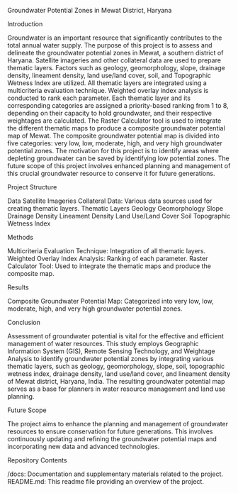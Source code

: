 Groundwater Potential Zones in Mewat District, Haryana

Introduction

Groundwater is an important resource that significantly contributes to the total annual water supply. The purpose of this project is to assess and delineate the groundwater potential zones in Mewat, a southern district of Haryana. Satellite imageries and other collateral data are used to prepare thematic layers. Factors such as geology, geomorphology, slope, drainage density, lineament density, land use/land cover, soil, and Topographic Wetness Index are utilized. All thematic layers are integrated using a multicriteria evaluation technique. Weighted overlay index analysis is conducted to rank each parameter. Each thematic layer and its corresponding categories are assigned a priority-based ranking from 1 to 8, depending on their capacity to hold groundwater, and their respective weightages are calculated. The Raster Calculator tool is used to integrate the different thematic maps to produce a composite groundwater potential map of Mewat. The composite groundwater potential map is divided into five categories: very low, low, moderate, high, and very high groundwater potential zones. The motivation for this project is to identify areas where depleting groundwater can be saved by identifying low potential zones. The future scope of this project involves enhanced planning and management of this crucial groundwater resource to conserve it for future generations.

Project Structure

Data
Satellite Imageries
Collateral Data: Various data sources used for creating thematic layers.
Thematic Layers
Geology
Geomorphology
Slope
Drainage Density
Lineament Density
Land Use/Land Cover
Soil
Topographic Wetness Index

Methods

Multicriteria Evaluation Technique: Integration of all thematic layers.
Weighted Overlay Index Analysis: Ranking of each parameter.
Raster Calculator Tool: Used to integrate the thematic maps and produce the composite map.

Results

Composite Groundwater Potential Map: Categorized into very low, low, moderate, high, and very high groundwater potential zones.

Conclusion

Assessment of groundwater potential is vital for the effective and efficient management of water resources. This study employs Geographic Information System (GIS), Remote Sensing Technology, and Weightage Analysis to identify groundwater potential zones by integrating various thematic layers, such as geology, geomorphology, slope, soil, topographic wetness index, drainage density, land use/land cover, and lineament density of Mewat district, Haryana, India. The resulting groundwater potential map serves as a base for planners in water resource management and land use planning.

Future Scope

The project aims to enhance the planning and management of groundwater resources to ensure conservation for future generations. This involves continuously updating and refining the groundwater potential maps and incorporating new data and advanced technologies.

Repository Contents

/docs: Documentation and supplementary materials related to the project.
README.md: This readme file providing an overview of the project.
